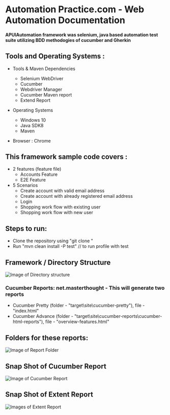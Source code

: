 #  Automation Practice.com  -  Web Automation Documentation  #
#### APUIAutomation framework was selenium, java based automation test suite utilizing BDD methodogies of cucumber and Gherkin ####


   ## Tools and Operating Systems : ##
   
* Tools & Maven Dependencies
  - Selenium WebDriver
  - Cucumber
  - Webdriver Manager
  - Cucumber Maven report 
  - Extend Report
  
* Operating Systems 
  - Windows 10
  - Java SDK8
  - Maven 
 
 * Browser : Chrome

 ##  This framework sample code covers : ##
 
* 2 features (feature file)
   - Accounts Feature
   - E2E Feature
* 5 Scenarios
   - Create account with valid email address 
   - Create account with already registered email address
   - Login
   - Shopping work flow with existing user
   - Shopping work flow with new user

## Steps to run: ##
*	Clone the repository using "git clone "
*	Run "mvn clean install -P test" // to run profile with test

## Framework / Directory Structure ##
![Image of Directory structure](https://github.com/padma-neni/apUIAutomation/blob/master/images/DirectoryStructure.PNG)

### Cucumber Reports: net.masterthought - This will generate two reports ###
*	Cucumber Pretty (folder - "target\site\cucumber-pretty"), file - "index.html"
*	Cucumber Advance (folder - "target\site\cucumber-reports\cucumber-html-reports"), file - "overview-features.html"

## Folders for these reports: ##
![Image of Report Folder](https://github.com/padma-neni/apUIAutomation/blob/master/images/ReportsFolder.PNG)


## Snap Shot of Cucumber Report ##
![Image of Cucumber Report](https://github.com/padma-neni/apUIAutomation/blob/master/images/CucumberReport.PNG)

## Snap Shot of Extent Report ##
![Images of Extent Report](https://github.com/padma-neni/apUIAutomation/blob/master/images/ExtentReport.PNG)
